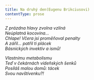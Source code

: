 ```yaml
---
title: Na druhý den(Eugenu Brikciusovi)
contentType: prose
---
```


<section>

_Z prázdna hlavy zvolna vzlíná  
Neúplatná kocovina…  
Chlape! Včera jsi proměňoval penalty  
A zářil… patřil ti plácek  
Básnických invektiv a ismů!_

</section>

<section>

_Vlastnímu metabolismu  
Teď v čekárnách vídeňských šenků  
Posíláš malou domů: tácek  
Svou navštívenku?!_

</section>
